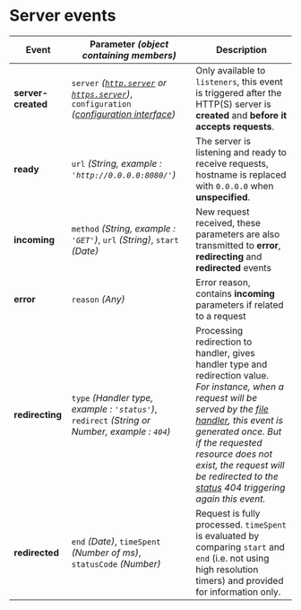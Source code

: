 # Server events

| Event | Parameter *(object containing members)* | Description |
|---|---|---|
| **server-created** | `server` *([`http.server`](https://nodejs.org/api/http.html#http_class_http_server) or [`https.server`](https://nodejs.org/api/https.html#https_class_https_server))*, `configuration` *([configuration interface](#configuration-interface))*| Only available to `listeners`, this event is triggered after the HTTP(S) server is **created** and **before it accepts requests**.
| **ready** | `url` *(String, example : `'http://0.0.0.0:8080/'`)*| The server is listening and ready to receive requests, hostname is replaced with `0.0.0.0` when **unspecified**.
| **incoming** | `method` *(String, example : `'GET'`)*, `url` *(String)*, `start` *(Date)* | New request received, these parameters are also transmitted to **error**, **redirecting** and **redirected** events |
| **error** | `reason` *(Any)* | Error reason, contains **incoming** parameters if related to a request |
| **redirecting** | `type` *(Handler type, example : `'status'`)*, `redirect` *(String or Number, example : `404`)* | Processing redirection to handler, gives handler type and redirection value. <br />*For instance, when a request will be served by the [file handler](#file), this event is generated once. But if the requested resource does not exist, the request will be redirected to the [status](#status) 404 triggering again this event.* |
| **redirected** | `end` *(Date)*, `timeSpent` *(Number of ms)*, `statusCode` *(Number)* | Request is fully processed. `timeSpent` is evaluated by comparing `start` and `end` (i.e. not using high resolution timers) and provided for information only. |
